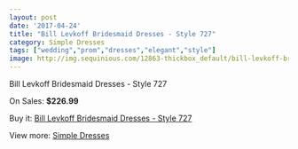 ```yaml
---
layout: post
date: '2017-04-24'
title: "Bill Levkoff Bridesmaid Dresses - Style 727"
category: Simple Dresses
tags: ["wedding","prom","dresses","elegant","style"]
image: http://img.sequinious.com/12863-thickbox_default/bill-levkoff-bridesmaid-dresses-style-727.jpg
---
```

Bill Levkoff Bridesmaid Dresses - Style 727

On Sales: **$226.99**
<a href="https://www.sequinious.com/simple-dresses/6046-bill-levkoff-bridesmaid-dresses-style-727.html"><amp-img layout="responsive" width="600" height="600" src="//img.sequinious.com/12863-thickbox_default/bill-levkoff-bridesmaid-dresses-style-727.jpg" alt="Bill Levkoff Bridesmaid Dresses - Style 727 0" /></a>
<a href="https://www.sequinious.com/simple-dresses/6046-bill-levkoff-bridesmaid-dresses-style-727.html"><amp-img layout="responsive" width="600" height="600" src="//img.sequinious.com/12864-thickbox_default/bill-levkoff-bridesmaid-dresses-style-727.jpg" alt="Bill Levkoff Bridesmaid Dresses - Style 727 1" /></a>

Buy it: [Bill Levkoff Bridesmaid Dresses - Style 727](https://www.sequinious.com/simple-dresses/6046-bill-levkoff-bridesmaid-dresses-style-727.html "Bill Levkoff Bridesmaid Dresses - Style 727")

View more: [Simple Dresses](https://www.sequinious.com/5-simple-dresses "Simple Dresses")